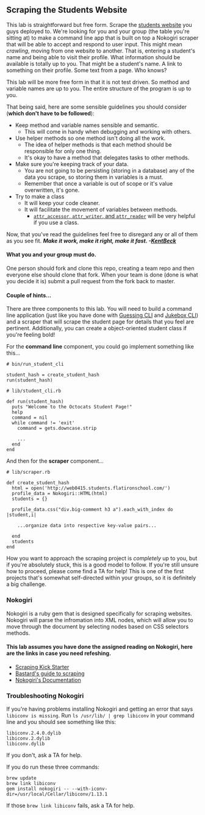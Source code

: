 

## Scraping the Students Website

This lab is straightforward but free form. Scrape the [students website](http://fellows.flatironschool.com/) you guys deployed to.  We're looking for you and your group (the table you're sitting at) to make a command line app that is built on top a Nokogiri scraper that will be able to accept and respond to user input.  This might mean _crawling_, moving from one website to another.  That is, entering a student's name and being able to visit their profile.  What information should be available is totally up to you.  That might be a student's name.  A link to something on their profile.  Some text from a page.  Who knows?

This lab will be more free form in that it is not test driven.  So method and variable names are up to you.  The entire structure of the program is up to you.

That being said, here are some sensible guidelines you should consider (__which don't have to be followed__):
- Keep method and variable names sensible and semantic.
  - This will come in handy when debugging and working with others.
- Use helper methods so one method isn't doing all the work.
  - The idea of helper methods is that each method should be responsible for only one thing.
  - It's okay to have a method that delegates tasks to other methods.
- Make sure you're keeping track of your data.
  - You are not going to be persisting (storing in a database) any of the data you scrape, so storing them in variables is a must.
  - Remember that once a variable is out of scope or it's value overwritten, it's gone.
- Try to make a class
  - It will keep your code cleaner.
  - It will facilitate the movement of variables between methods.
    - [`attr_accessor`, `attr_writer`, and `attr_reader`](http://stackoverflow.com/questions/4370960/what-is-attr-accessor-in-ruby) will be very helpful if you use a class.

Now, that you've read the guidelines feel free to disregard any or all of them as you see fit.  ___Make it work, make it right, make it fast. -[KentBeck](http://c2.com/cgi/wiki?KentBeck)___

#### What you and your group must do.

One person should fork and clone this repo, creating a team repo and then everyone else should clone that fork. When your team is done (done is what you decide it is) submit a pull request from the fork back to master.

#### Couple of hints...

There are three components to this lab. You will need to build a command line application (just like you have done with [Guessing CLI](http://learn.flatironschool.com/lessons/10697) and [Jukebox CLI](http://learn.flatironschool.com/lessons/10695)) and a scraper that will scrape the student page for details that you feel are pertinent. Additionally, you can create a object-oriented student class if you're feeling bold!

For the __command line__ component, you could go implement something like this...

```
# bin/run_student_cli

student_hash = create_student_hash
run(student_hash)
```

```
# lib/student_cli.rb

def run(student_hash)
  puts "Welcome to the Octocats Student Page!"
  help
  command = nil
  while command != 'exit'
    command = gets.downcase.strip

    ...
  end
end
```

And then for the __scraper__ component...

```
# lib/scraper.rb

def create_student_hash
  html = open('http://web0415.students.flatironschool.com/')
  profile_data = Nokogiri::HTML(html)  
  students = {}

  profile_data.css("div.big-comment h3 a").each_with_index do |student,i|

    ...organize data into respective key-value pairs...

  end
  students
end
```

How you want to approach the scraping project is _completely_ up to you, but if you're absolutely stuck, this is a good model to follow. If you're still unsure how to proceed, please come find a TA for help! This is one of the first projects that's somewhat self-directed within your groups, so it is definitely a big challenge.

### Nokogiri

Nokogiri is a ruby gem that is designed specifically for scraping websites.  Nokogiri will parse the infromation into XML nodes, which will allow you to move through the document by selecting nodes based on CSS selectors methods.

#### This lab assumes you have done the assigned reading on Nokogiri, here are the links in case you need refeshing.
- [Scraping Kick Starter](http://learn.flatironschool.com/lessons/9892)
- [Bastard's guide to scraping](http://ruby.bastardsbook.com/chapters/html-parsing/)
- [Nokogiri's Documentation](http://nokogiri.org/)

### Troubleshooting Nokogiri

If you're having problems installing Nokogiri and getting an error that says `libiconv is missing`. Run `ls /usr/lib/ | grep libiconv` in your command line and you should see something like this:

```
libiconv.2.4.0.dylib
libiconv.2.dylib
libiconv.dylib
```

If you don't, ask a TA for help.

If you do run these three commands:

```
brew update
brew link libiconv
gem install nokogiri -- --with-iconv-dir=/usr/local/Cellar/libiconv/1.13.1
```

If those `brew link libiconv` fails, ask a TA for help.
